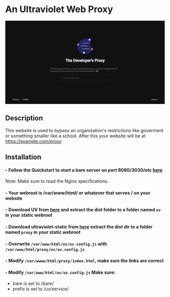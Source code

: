 # An Ultraviolet Web Proxy
![plot](./example.png)

## Description
This website is used to bypass an organization's restrictions like goverment or something smaller like a school. After this your website will be at https://example.com/proxy

## Installation

#### - Follow the Quickstart to start a bare server on port 8080/3030/etc [here](https://github.com/tomphttp/specifications/blob/master/BareServer.md#considerations-when-running-an-implementation-under-nginx-apache2-or-lighttpd) 
Note: Make sure to read the Nginx specifications.

#### - Your webroot is /var/www/html/ or whatever that serves / on your website
#### - Download UV from [here](https://github.com/titaniumnetwork-dev/Ultraviolet/releases/tag/v1.0.5)  and extract the dist folder to a folder named ```uv``` in your static webroot
#### - Download ultraviolet-static from [here](https://github.com/titaniumnetwork-dev/Ultraviolet-Static) extract the dist dir to a folder named ```proxy``` in your static webroot
#### - Overwrite ```/var/www/html/uv/uv.config.js``` with ```/var/www/html/proxy/uv/uv.config.js```
#### - Modify ```/var/wwww/html/proxy/index.html```, make sure the links are correct
#### - Modify ```/var/www/html/uv/uv.config.js``` Make sure:
  - bare is set to /bare/
  - prefix is set to /uv/service/ 
